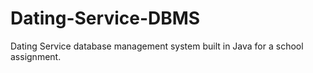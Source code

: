 # Dating-Service-DBMS
Dating Service database management system built in Java for a school assignment.
